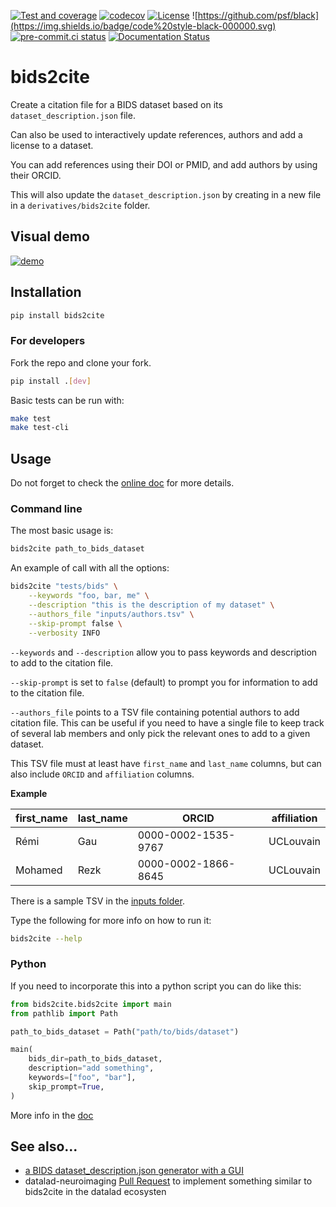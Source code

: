 [![Test and coverage](https://github.com/Remi-Gau/bids2cite/actions/workflows/test_and_coverage.yml/badge.svg?branch=main)](https://github.com/Remi-Gau/bids2cite/actions/workflows/test_and_coverage.yml)
[![codecov](https://codecov.io/gh/Remi-Gau/bids2cite/branch/main/graph/badge.svg?token=UBE490738A)](https://codecov.io/gh/Remi-Gau/bids2cite)
[![License](https://img.shields.io/badge/license-GPL3-blue.svg)](./LICENSE)
![https://github.com/psf/black](https://img.shields.io/badge/code%20style-black-000000.svg)
[![pre-commit.ci status](https://results.pre-commit.ci/badge/github/Remi-Gau/bids2cite/main.svg)](https://results.pre-commit.ci/latest/github/Remi-Gau/bids2cite/main)
[![Documentation Status](https://readthedocs.org/projects/bids2cite/badge/?version=latest)](https://bids2cite.readthedocs.io/en/latest/?badge=latest)

# bids2cite

Create a citation file for a BIDS dataset based on its
`dataset_description.json` file.

Can also be used to interactively update references, authors and add a license
to a dataset.

You can add references using their DOI or PMID, and add authors by using their
ORCID.

This will also update the `dataset_description.json` by creating in a new file
in a `derivatives/bids2cite` folder.

## Visual demo

[![demo](https://user-images.githubusercontent.com/6961185/194825672-d7af29d1-62db-49bf-8d74-9d4fa8d32b32.png)](https://www.youtube.com/embed/BXSW5KGoQRY)

## Installation

```bash
pip install bids2cite
```

### For developers

Fork the repo and clone your fork.

```bash
pip install .[dev]
```

Basic tests can be run with:

```bash
make test
make test-cli
```

## Usage

Do not forget to check the [online doc](https://bids2cite.readthedocs.io) for
more details.

### Command line

The most basic usage is:

```bash
bids2cite path_to_bids_dataset
```

An example of call with all the options:

```bash
bids2cite "tests/bids" \
    --keywords "foo, bar, me" \
    --description "this is the description of my dataset" \
    --authors_file "inputs/authors.tsv" \
    --skip-prompt false \
    --verbosity INFO
```

`--keywords` and `--description` allow you to pass keywords and description to
add to the citation file.

`--skip-prompt` is set to `false` (default) to prompt you for information to add
to the citation file.

`--authors_file` points to a TSV file containing potential authors to add
citation file. This can be useful if you need to have a single file to keep
track of several lab members and only pick the relevant ones to add to a given
dataset.

This TSV file must at least have `first_name` and `last_name` columns, but can
also include `ORCID` and `affiliation` columns.

**Example**

| first_name | last_name | ORCID               | affiliation |
| ---------- | --------- | ------------------- | ----------- |
| Rémi       | Gau       | 0000-0002-1535-9767 | UCLouvain   |
| Mohamed    | Rezk      | 0000-0002-1866-8645 | UCLouvain   |

There is a sample TSV in the
[inputs folder](https://github.com/Remi-Gau/bids2cite/tree/main/inputs).

Type the following for more info on how to run it:

```bash
bids2cite --help
```

### Python

If you need to incorporate this into a python script you can do like this:

```python
from bids2cite.bids2cite import main
from pathlib import Path

path_to_bids_dataset = Path("path/to/bids/dataset")

main(
    bids_dir=path_to_bids_dataset,
    description="add something",
    keywords=["foo", "bar"],
    skip_prompt=True,
)
```

More info in the
[doc](https://bids2cite.readthedocs.io/en/latest/bids2cite.html#bids2cite.bids2cite.main)

## See also...

- [a BIDS dataset_description.json generator with a GUI](https://github.com/tolik-g/BIDS_GUI_dataset_description)
- datalad-neuroimaging
  [Pull Request](https://github.com/bids-standard/bids-specification/issues/901)
  to implement something similar to bids2cite in the datalad ecosysten

